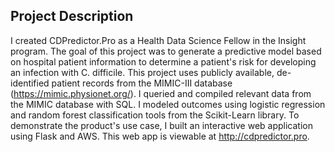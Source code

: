## Project Description

I created CDPredictor.Pro as a Health Data Science Fellow in the Insight
program. The goal of this project was to generate a predictive model
based on hospital patient information to determine a patient's risk for
developing an infection with C. difficile. This project uses publicly
available, de-identified patient records from the MIMIC-III database
(https://mimic.physionet.org/). I queried and compiled relevant data
from the MIMIC database with SQL. I modeled outcomes using logistic
regression and random forest classification tools from the Scikit-Learn
library. To demonstrate the product's use case, I built an interactive
web application using Flask and AWS. This web app is viewable at
http://cdpredictor.pro.

